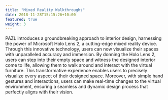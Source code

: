 ```yaml
---
title: "Mixed Reality Walkthroughs"
date: 2018-11-28T15:15:26+10:00
featured: true
weight: 3
---
```


PAZL introduces a groundbreaking approach to interior design, harnessing the
power of Microsoft Holo Lens 2, a cutting-edge mixed reality device. Through
this innovative technology, users can now visualize their spaces with
unparalleled accuracy and immersion. By donning the Holo Lens 2, users can step
into their empty space and witness the designed interior come to life, allowing
them to walk around and interact with the virtual furniture. This
transformative experience enables users to precisely visualize every aspect of
their designed space. Moreover, with simple hand gestures and interactions,
users can make real-time changes to the virtual environment, ensuring a
seamless and dynamic design process that perfectly aligns with their vision.
